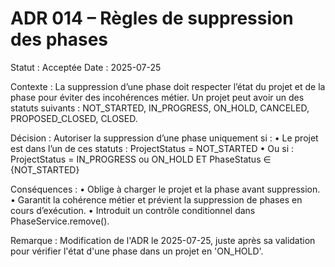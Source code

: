 # ADR 014 – Règles de suppression des phases

Statut : Acceptée
Date : 2025-07-25

Contexte :
La suppression d’une phase doit respecter l’état du projet et de la phase pour éviter des incohérences métier. Un projet peut avoir un des statuts suivants : NOT_STARTED, IN_PROGRESS, ON_HOLD, CANCELED, PROPOSED_CLOSED, CLOSED.

Décision :
Autoriser la suppression d’une phase uniquement si :
• Le projet est dans l’un de ces statuts : ProjectStatus = NOT_STARTED
• Ou si : ProjectStatus = IN_PROGRESS ou ON_HOLD ET PhaseStatus ∈ {NOT_STARTED}

Conséquences :
• Oblige à charger le projet et la phase avant suppression.
• Garantit la cohérence métier et prévient la suppression de phases en cours d’exécution.
• Introduit un contrôle conditionnel dans PhaseService.remove().

Remarque :
Modification de l'ADR le 2025-07-25, juste après sa validation pour vérifier l'état d'une phase dans un projet en 'ON_HOLD'.
